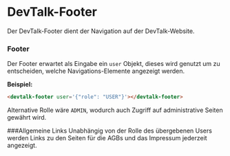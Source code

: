 # DevTalk-Footer

Der DevTalk-Footer dient der Navigation auf der DevTalk-Website.


### Footer
Der Footer erwartet als Eingabe ein `user` Objekt, dieses wird genutzt um zu entscheiden, welche Navigations-Elemente angezeigt werden.

**Beispiel:**
```html
<devtalk-footer user='{"role": "USER"}'></devtalk-footer>
```

Alternative Rolle wäre `ADMIN`, wodurch auch Zugriff auf administrative Seiten gewährt wird.

###Allgemeine Links
Unabhängig von der Rolle des übergebenen Users werden Links zu den Seiten für die AGBs und das Impressum jederzeit angezeigt. 

